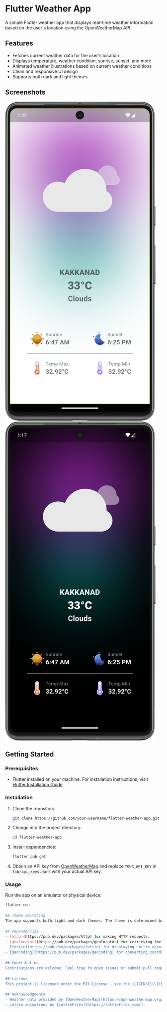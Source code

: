 # Flutter Weather App

A simple Flutter weather app that displays real-time weather information based on the user's location using the OpenWeatherMap API.

## Features

- Fetches current weather data for the user's location
- Displays temperature, weather condition, sunrise, sunset, and more
- Animated weather illustrations based on current weather conditions
- Clean and responsive UI design
- Supports both dark and light themes

## Screenshots

![Screenshot 1](screenshots/screenshot_light.png) ![Screenshot 2](screenshots/screenshot_dark.png)

## Getting Started

### Prerequisites

- Flutter installed on your machine. For installation instructions, visit [Flutter Installation Guide](https://flutter.dev/docs/get-started/install).

### Installation

1. Clone the repository:

    ```bash
    git clone https://github.com/your-username/flutter-weather-app.git
    ```

2. Change into the project directory:

    ```bash
    cd flutter-weather-app
    ```

3. Install dependencies:

    ```bash
    flutter pub get
    ```

4. Obtain an API key from [OpenWeatherMap](https://openweathermap.org/) and replace `YOUR_API_KEY` in `lib/api_keys.dart` with your actual API key.

### Usage

Run the app on an emulator or physical device:

```bash
flutter run

## Theme Switching
The app supports both light and dark themes. The theme is determined based on the system theme (light/dark) by default. You can manually toggle between themes in the app settings.

## Dependencies
- [http](https://pub.dev/packages/http) for making HTTP requests.
- [geolocator](https://pub.dev/packages/geolocator) for retrieving the user's location.
- [lottie](https://pub.dev/packages/lottie) for displaying Lottie animations.
- [geocoding](https://pub.dev/packages/geocoding) for converting coordinates to location names.

## Contributing
Contributions are welcome! Feel free to open issues or submit pull requests.

## License
This project is licensed under the MIT License - see the [LICENSE](LICENSE) file for details.

## Acknowledgments
- Weather data provided by [OpenWeatherMap](https://openweathermap.org/).
- Lottie animations by [LottieFiles](https://lottiefiles.com/).
